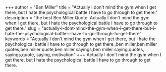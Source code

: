 +++
author = "Ben Miller"
title = "Actually I don't mind the gym when I get there, but I hate the psychological battle I have to go through to get there."
description = "the best Ben Miller Quote: Actually I don't mind the gym when I get there, but I hate the psychological battle I have to go through to get there."
slug = "actually-i-dont-mind-the-gym-when-i-get-there-but-i-hate-the-psychological-battle-i-have-to-go-through-to-get-there"
keywords = "Actually I don't mind the gym when I get there, but I hate the psychological battle I have to go through to get there.,ben miller,ben miller quotes,ben miller quote,ben miller sayings,ben miller saying,quotes, sayings,quote, saying, motivation"
+++
Actually I don't mind the gym when I get there, but I hate the psychological battle I have to go through to get there.
